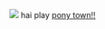 ![](https://camo.githubusercontent.com/cdfd82e4b0a18666a86d1f13d1b17e8fbb69b84374c96433d41ecd765c9d7d35/68747470733a2f2f706978656c7361666172692e6e656f6369746965732e6f72672f7374616d70732f626f756e63652e676966)
hai play [pony town!!](https://pony.town)
